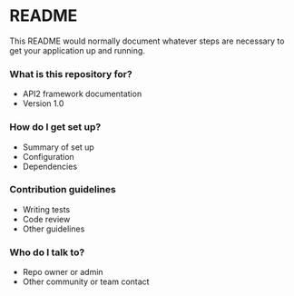# README #

This README would normally document whatever steps are necessary to get your application up and running.

### What is this repository for? ###

* API2 framework documentation
* Version 1.0

### How do I get set up? ###

* Summary of set up
* Configuration
* Dependencies

### Contribution guidelines ###

* Writing tests
* Code review
* Other guidelines

### Who do I talk to? ###

* Repo owner or admin
* Other community or team contact